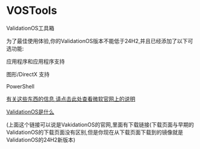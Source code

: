 # VOSTools
ValidationOS工具箱


为了最佳使用体验,你的ValidationOS版本不能低于24H2,并且已经添加了以下可选功能:

应用程序和应用程序支持

图形/DirectX 支持

PowerShell

[有关这些东西的信息,请点击此处查看微软官网上的说明](https://learn.microsoft.com/zh-cn/windows-hardware/manufacture/desktop/validation-os-feature-packages)

[ValidationOS是什么](https://learn.microsoft.com/zh-cn/windows-hardware/manufacture/desktop/validation-os-overview)

(上面这个链接可以说是VakidationOS的官网,里面有下载链接(下载页面与早期的ValidationOS的下载页面没有区别,但是你现在从下载页面下载到的镜像就是ValidationOS的24H2新版本)

